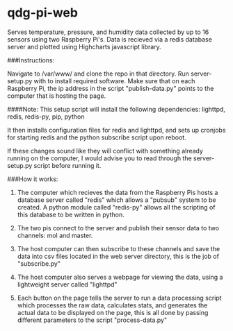 # qdg-pi-web
Serves temperature, pressure, and humidity data collected by up to 16 sensors using two Raspberry Pi's. Data is recieved via a redis database server and plotted using Highcharts javascript library.


###Instructions:

Navigate to /var/www/ and clone the repo in that directory. Run server-setup.py with to install required software. Make sure that on each Raspberry Pi, the ip address in the script "publish-data.py" points to the computer that is hosting the page.

####Note:
This setup script will install the following dependencies: lighttpd, redis, redis-py, pip, python

It then installs configuration files for redis and lighttpd, and sets up cronjobs for starting redis and the python subscribe script upon reboot.

If these changes sound like they will conflict with something already running on the computer, I would advise you to read through the server-setup.py script before running it.

###How it works:

1) The computer which recieves the data from the Raspberry Pis hosts a database server called "redis" which allows a "pubsub" system to be created. A python module called "redis-py" allows all the scripting of this database to be written in python. 

2) The two pis connect to the server and publish their sensor data to two channels: mol and master. 

3) The host computer can then subscribe to these channels and save the data into csv files located in the web server directory, this is the job of "subscribe.py"

4) The host computer also serves a webpage for viewing the data, using a lightweight server called "lighttpd"

5) Each button on the page tells the server to run a data processing script which processes the raw data, calculates stats, and generates the actual data to be displayed on the page, this is all done by passing different parameters to the script "process-data.py"


